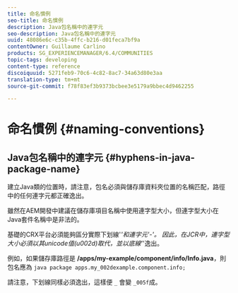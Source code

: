 ```yaml
---
title: 命名慣例
seo-title: 命名慣例
description: Java包名稱中的連字元
seo-description: Java包名稱中的連字元
uuid: 48086e6c-c35b-4ffc-b216-d01feca7bf9a
contentOwner: Guillaume Carlino
products: SG_EXPERIENCEMANAGER/6.4/COMMUNITIES
topic-tags: developing
content-type: reference
discoiquuid: 5271feb9-70c6-4c82-8ac7-34a63d80e3aa
translation-type: tm+mt
source-git-commit: f78f83ef3b9373bcbee3e5179a9bbec4d9462255

---
```



# 命名慣例 {#naming-conventions}

## Java包名稱中的連字元 {#hyphens-in-java-package-name}

建立Java類的位置時，請注意，包名必須與儲存庫資料夾位置的名稱匹配，路徑中的任何連字元都正確逸出。

雖然在AEM開發中建議在儲存庫項目名稱中使用連字型大小，但連字型大小在Java套件名稱中是非法的。

基礎的CRX平台必須能夠區分實際下划線&#39;_&#39;和連字元&#39;-&#39;。 因此，在JCR中，連字型大小必須以其unicode值(u002d)取代，並以底線&#39;_&#39;逸出。

例如，如果儲存庫路徑是 **/apps/my-example/component/info/Info.java**，則包名應為 `java package apps.my_002dexample.component.info;`

請注意，下划線同樣必須逸出，這樣便 `_` 會變 `_005f`成。
